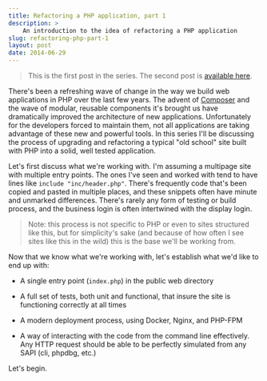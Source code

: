 ```yaml
---
title: Refactoring a PHP application, part 1
description: >
    An introduction to the idea of refactoring a PHP application
slug: refactoring-php-part-1
layout: post
date: 2014-06-29
---
```


>This is the first post in the series. The second post is [available
>here][second_post].

[second_post]: http://ciarand.me/posts/refactoring-php-part-2/

There's been a refreshing wave of change in the way we build web applications in
PHP over the last few years. The advent of [Composer][] and the wave of modular,
reusable components it's brought us have dramatically improved the architecture
of new applications. Unfortunately for the developers forced to maintain them,
not all applications are taking advantage of these new and powerful tools. In
this series I'll be discussing the process of upgrading and refactoring
a typical "old school" site built with PHP into a solid, well tested
application.

[composer]: http://getcomposer.org

Let's first discuss what we're working with. I'm assuming a multipage site with
multiple entry points. The ones I've seen and worked with tend to have lines
like `include "inc/header.php"`. There's frequently code that's been copied and
pasted in multiple places, and these snippets often have minute and unmarked
differences. There's rarely any form of testing or build process, and the
business login is often intertwined with the display login.

>Note: this process is not specific to PHP or even to sites structured like
>this, but for simplicity's sake (and because of how often I see sites like this
>in the wild) this is the base we'll be working from.

Now that we know what we're working with, let's establish what we'd like to end
up with:

- A single entry point (`index.php`) in the public web directory

- A full set of tests, both unit and functional, that insure the site is
  functioning correctly at all times

- A modern deployment process, using Docker, Nginx, and PHP-FPM

- A way of interacting with the code from the command line effectively. Any HTTP
  request should be able to be perfectly simulated from any SAPI (cli, phpdbg,
  etc.)

Let's begin.
